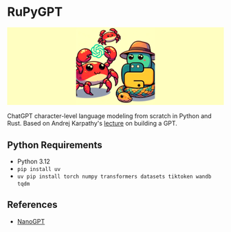 # RuPyGPT

<p align="center">
    <img src="./assets/RuPyGPT-bannerV2.png">
</p>

ChatGPT character-level language modeling from scratch in Python and Rust. Based on Andrej Karpathy's [lecture](https://www.youtube.com/watch?v=kCc8FmEb1nY&list=PLAqhIrjkxbuWI23v9cThsA9GvCAUhRvKZ&index=7) on building a GPT.

## Python Requirements

- Python 3.12
- `pip install uv`
- `uv pip install torch numpy transformers datasets tiktoken wandb tqdm`

## References

- [NanoGPT](https://github.com/karpathy/nanoGPT)
